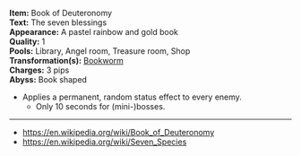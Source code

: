 **Item:** Book of Deuteronomy
<br>
**Text:** The seven blessings
<br>
**Appearance:** A pastel rainbow and gold book
<br>
**Quality:** 1
<br>
**Pools:** Library, Angel room, Treasure room, Shop
<br>
**Transformation(s):** [Bookworm](https://bindingofisaacrebirth.fandom.com/wiki/Bookworm)
<br>
**Charges:** 3 pips
<br>
**Abyss:** Book shaped

- Applies a permanent, random status effect to every enemy.
  - Only 10 seconds for (mini-)bosses.

---

- https://en.wikipedia.org/wiki/Book_of_Deuteronomy
- https://en.wikipedia.org/wiki/Seven_Species